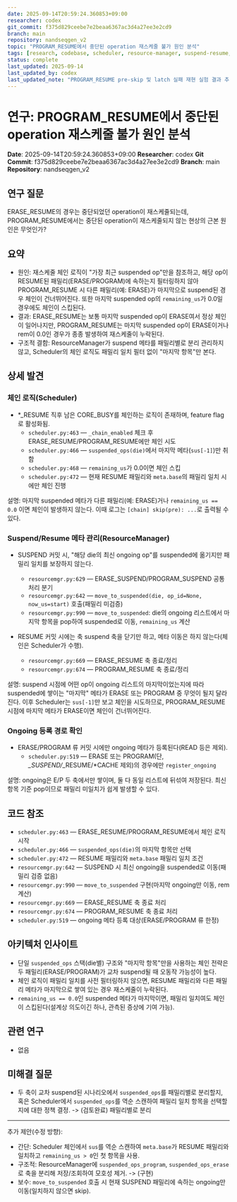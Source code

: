 ```yaml
---
date: 2025-09-14T20:59:24.360853+09:00
researcher: codex
git_commit: f375d829ceebe7e2beaa6367ac3d4a27ee3e2cd9
branch: main
repository: nandseqgen_v2
topic: "PROGRAM_RESUME에서 중단된 operation 재스케줄 불가 원인 분석"
tags: [research, codebase, scheduler, resource-manager, suspend-resume, reschedule]
status: complete
last_updated: 2025-09-14
last_updated_by: codex
last_updated_note: "PROGRAM_RESUME pre-skip 및 latch 실패 재현 실험 결과 추가"
---
```


# 연구: PROGRAM_RESUME에서 중단된 operation 재스케줄 불가 원인 분석

**Date**: 2025-09-14T20:59:24.360853+09:00
**Researcher**: codex
**Git Commit**: f375d829ceebe7e2beaa6367ac3d4a27ee3e2cd9
**Branch**: main
**Repository**: nandseqgen_v2

## 연구 질문
ERASE_RESUME의 경우는 중단되었던 operation이 재스케줄되는데, PROGRAM_RESUME에서는 중단된 operation이 재스케줄되지 않는 현상의 근본 원인은 무엇인가?

## 요약
- 원인: 재스케줄 체인 로직이 "가장 최근 suspended op"만을 참조하고, 해당 op이 RESUME된 패밀리(ERASE/PROGRAM)에 속하는지 필터링하지 않아 PROGRAM_RESUME 시 다른 패밀리(예: ERASE)가 마지막으로 suspend된 경우 체인이 건너뛰어진다. 또한 마지막 suspended op의 `remaining_us`가 0.0일 경우에도 체인이 스킵된다.
- 결과: ERASE_RESUME는 보통 마지막 suspended op이 ERASE여서 정상 체인이 일어나지만, PROGRAM_RESUME는 마지막 suspended op이 ERASE이거나 rem이 0.0인 경우가 종종 발생하여 재스케줄이 누락된다.
- 구조적 결함: ResourceManager가 suspend 메타를 패밀리별로 분리 관리하지 않고, Scheduler의 체인 로직도 패밀리 일치 필터 없이 "마지막 항목"만 본다.

## 상세 발견

### 체인 로직(Scheduler)
- *_RESUME 직후 남은 CORE_BUSY를 체인하는 로직이 존재하며, feature flag로 활성화됨.
  - `scheduler.py:463` — `_chain_enabled` 체크 후 ERASE_RESUME/PROGRAM_RESUME에만 체인 시도
  - `scheduler.py:466` — `suspended_ops(die)`에서 마지막 메타(`sus[-1]`)만 취함
  - `scheduler.py:468` — `remaining_us`가 0.0이면 체인 스킵
  - `scheduler.py:472` — 현재 RESUME 패밀리와 `meta.base`의 패밀리 일치 시에만 체인 진행

설명: 마지막 suspended 메타가 다른 패밀리(예: ERASE)거나 `remaining_us == 0.0` 이면 체인이 발생하지 않는다. 이때 로그는 `[chain] skip(pre): ...`로 출력될 수 있다.

### Suspend/Resume 메타 관리(ResourceManager)
- SUSPEND 커밋 시, "해당 die의 최신 ongoing op"를 suspended에 옮기지만 패밀리 일치를 보장하지 않는다.
  - `resourcemgr.py:629` — ERASE_SUSPEND/PROGRAM_SUSPEND 공통 처리 분기
  - `resourcemgr.py:642` — `move_to_suspended(die, op_id=None, now_us=start)` 호출(패밀리 미검증)
  - `resourcemgr.py:990` — `move_to_suspended`: die의 ongoing 리스트에서 마지막 항목을 pop하여 suspended로 이동, `remaining_us` 계산

- RESUME 커밋 시에는 축 suspend 축을 닫기만 하고, 메타 이동은 하지 않는다(체인은 Scheduler가 수행).
  - `resourcemgr.py:669` — ERASE_RESUME 축 종료/정리
  - `resourcemgr.py:674` — PROGRAM_RESUME 축 종료/정리

설명: suspend 시점에 어떤 op이 ongoing 리스트의 마지막이었는지에 따라 suspended에 쌓이는 "마지막" 메타가 ERASE 또는 PROGRAM 중 무엇이 될지 달라진다. 이후 Scheduler는 `sus[-1]`만 보고 체인을 시도하므로, PROGRAM_RESUME 시점에 마지막 메타가 ERASE이면 체인이 건너뛰어진다.

### Ongoing 등록 경로 확인
- ERASE/PROGRAM 류 커밋 시에만 ongoing 메타가 등록된다(READ 등은 제외).
  - `scheduler.py:519` — ERASE 또는 PROGRAM(단, *_SUSPEND/*_RESUME/*CACHE 제외)의 경우에만 `register_ongoing`

설명: ongoing은 E/P 두 축에서만 쌓이며, 둘 다 동일 리스트에 뒤섞여 저장된다. 최신 항목 기준 pop이므로 패밀리 미일치가 쉽게 발생할 수 있다.

## 코드 참조
- `scheduler.py:463` — ERASE_RESUME/PROGRAM_RESUME에서 체인 로직 시작
- `scheduler.py:466` — `suspended_ops(die)`의 마지막 항목만 선택
- `scheduler.py:472` — RESUME 패밀리와 `meta.base` 패밀리 일치 조건
- `resourcemgr.py:642` — SUSPEND 시 최신 ongoing을 suspended로 이동(패밀리 검증 없음)
- `resourcemgr.py:990` — `move_to_suspended` 구현(마지막 ongoing만 이동, rem 계산)
- `resourcemgr.py:669` — ERASE_RESUME 축 종료 처리
- `resourcemgr.py:674` — PROGRAM_RESUME 축 종료 처리
- `scheduler.py:519` — ongoing 메타 등록 대상(ERASE/PROGRAM 류 한정)

## 아키텍처 인사이트
- 단일 `suspended_ops` 스택(die별) 구조와 "마지막 항목"만을 사용하는 체인 전략은 두 패밀리(ERASE/PROGRAM)가 교차 suspend될 때 오동작 가능성이 높다.
- 체인 로직이 패밀리 일치를 사전 필터링하지 않으면, RESUME 패밀리와 다른 패밀리 메타가 마지막으로 쌓여 있는 경우 재스케줄이 누락된다.
- `remaining_us == 0.0`인 suspended 메타가 마지막이면, 패밀리 일치여도 체인이 스킵된다(설계상 의도이긴 하나, 관측된 증상에 기여 가능).

## 관련 연구
- 없음

## 미해결 질문
- 두 축이 교차 suspend된 시나리오에서 `suspended_ops`를 패밀리별로 분리할지, 혹은 Scheduler에서 `suspended_ops`를 역순 스캔하여 패밀리 일치 항목을 선택할지에 대한 정책 결정. -> (검토완료) 패밀리별로 분리

---

추가 제안(수정 방향):
- 간단: Scheduler 체인에서 `sus`를 역순 스캔하여 `meta.base`가 RESUME 패밀리와 일치하고 `remaining_us > 0`인 첫 항목을 사용.
- 구조적: ResourceManager에 `suspended_ops_program`, `suspended_ops_erase`로 축을 분리해 저장/조회하여 모호성 제거. -> (구현)
- 보수: `move_to_suspended` 호출 시 현재 SUSPEND 패밀리에 속하는 ongoing만 이동(일치하지 않으면 skip).
